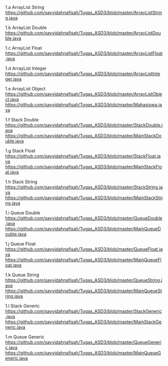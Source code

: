1.a ArrayList String
https://github.com/sayyidahnafisah/Tugas_ASD3/blob/master/ArrayListString.java

1.b ArrayList Double
https://github.com/sayyidahnafisah/Tugas_ASD3/blob/master/ArrayListDouble.java

1.c ArrayList Float
https://github.com/sayyidahnafisah/Tugas_ASD3/blob/master/ArrayListFloat.java

1.d ArrayList Integer
https://github.com/sayyidahnafisah/Tugas_ASD3/blob/master/ArrayListInteger.java

1.e ArrayList Object
https://github.com/sayyidahnafisah/Tugas_ASD3/blob/master/ArrayListObject.java
https://github.com/sayyidahnafisah/Tugas_ASD3/blob/master/Mahasiswa.java

1.f Stack Double
https://github.com/sayyidahnafisah/Tugas_ASD3/blob/master/StackDouble.java
https://github.com/sayyidahnafisah/Tugas_ASD3/blob/master/MainStackDouble.java

1.g Stack Float
https://github.com/sayyidahnafisah/Tugas_ASD3/blob/master/StackFloat.java
https://github.com/sayyidahnafisah/Tugas_ASD3/blob/master/MainStackFloat.java

1.h Stack String
https://github.com/sayyidahnafisah/Tugas_ASD3/blob/master/StackString.java
https://github.com/sayyidahnafisah/Tugas_ASD3/blob/master/MainStackString.java

1.i Queue Double
https://github.com/sayyidahnafisah/Tugas_ASD3/blob/master/QueueDouble.java
https://github.com/sayyidahnafisah/Tugas_ASD3/blob/master/MainQueueDouble.java

1.j Queue Float
https://github.com/sayyidahnafisah/Tugas_ASD3/blob/master/QueueFloat.java
https://github.com/sayyidahnafisah/Tugas_ASD3/blob/master/MainQueueFloat.java

1.k Queue String
https://github.com/sayyidahnafisah/Tugas_ASD3/blob/master/QueueString.java
https://github.com/sayyidahnafisah/Tugas_ASD3/blob/master/MainQueueString.java

1.l Stack Generic
https://github.com/sayyidahnafisah/Tugas_ASD3/blob/master/StackGeneric.java
https://github.com/sayyidahnafisah/Tugas_ASD3/blob/master/MainStackGeneric.java

1.m Queue Generic
https://github.com/sayyidahnafisah/Tugas_ASD3/blob/master/QueueGeneric.java
https://github.com/sayyidahnafisah/Tugas_ASD3/blob/master/MainQueueGeneric.java
